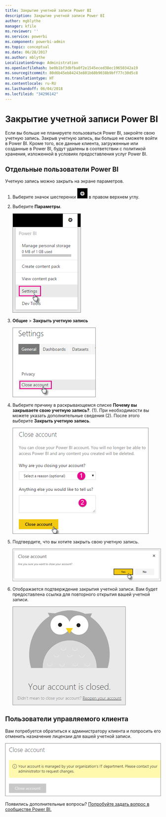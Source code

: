 ```yaml
---
title: Закрытие учетной записи Power BI
description: Закрытие учетной записи Power BI
author: mgblythe
manager: kfile
ms.reviewer: ''
ms.service: powerbi
ms.component: powerbi-admin
ms.topic: conceptual
ms.date: 06/28/2017
ms.author: mblythe
LocalizationGroup: Administration
ms.openlocfilehash: be0b1bf3dbfba0f2e1545eced38ec19650342a19
ms.sourcegitcommit: 80d6b45eb84243e801b60b9038b9bff77c30d5c8
ms.translationtype: HT
ms.contentlocale: ru-RU
ms.lasthandoff: 06/04/2018
ms.locfileid: "34296142"
---
```

# <a name="closing-your-power-bi-account"></a>Закрытие учетной записи Power BI
Если вы больше не планируете пользоваться Power BI, закройте свою учетную запись.  Закрыв учетную запись, вы больше не сможете войти в Power BI.  Кроме того, все данные клиента, загруженные или созданные в Power BI, будут удалены в соответствии с политикой хранения, изложенной в условиях предоставления услуг Power BI.

## <a name="individual-power-bi-users"></a>Отдельные пользователи Power BI
Учетную запись можно закрыть на экране параметров.

1. Выберите значок шестеренки ![](media/service-admin-closing-your-account/gear.png) в правом верхнем углу.
2. Выберите **Параметры**.
   
    ![](media/service-admin-closing-your-account/closeaccount-settings.png)
3. **Общие** > **Закрыть учетную запись**
   
    ![](media/service-admin-closing-your-account/closeaccount-settings2.png)
4. Выберите причину в раскрывающемся списке **Почему вы закрываете свою учетную запись?**. (1).  При необходимости вы можете указать дополнительные сведения (2). После этого выберите **Закрыть учетную запись**.
   
    ![](media/service-admin-closing-your-account/closeaccount-settings3.png)
5. Подтвердите, что вы хотите закрыть свою учетную запись.
   
    ![](media/service-admin-closing-your-account/closeaccount-settings4.png)
6. Отображается подтверждение закрытия учетной записи. Вам будет предоставлена ссылка для повторного открытия вашей учетной записи.
   
    ![](media/service-admin-closing-your-account/closeaccount-settings5.png)

## <a name="managed-tenant-users"></a>Пользователи управляемого клиента
Вам потребуется обратиться к администратору клиента и попросить его отменить назначение лицензии для вашей учетной записи.

![](media/service-admin-closing-your-account/closeaccountmanaged.png)

Появились дополнительные вопросы? [Попробуйте задать вопрос в сообществе Power BI.](http://community.powerbi.com/)

